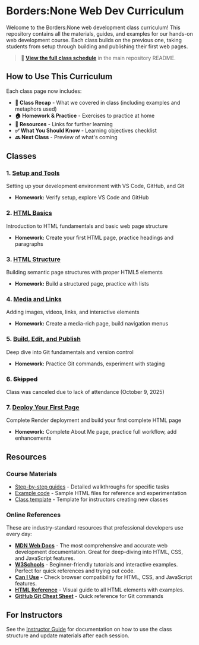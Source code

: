 # Borders:None Web Dev Curriculum

Welcome to the Borders:None web development class curriculum! This repository contains all the materials, guides, and examples for our hands-on web development course. Each class builds on the previous one, taking students from setup through building and publishing their first web pages.

> **📅 [View the full class schedule](../README.md#-class-schedule)** in the main repository README.

## How to Use This Curriculum

Each class page now includes:
- **📝 Class Recap** - What we covered in class (including examples and metaphors used)
- **🏠 Homework & Practice** - Exercises to practice at home
- **📖 Resources** - Links for further learning
- **✅ What You Should Know** - Learning objectives checklist
- **🔜 Next Class** - Preview of what's coming

## Classes

### 1. [Setup and Tools](./class1-setup-and-tools.md)
Setting up your development environment with VS Code, GitHub, and Git
- **Homework:** Verify setup, explore VS Code and GitHub

### 2. [HTML Basics](./class2-html-basics.md)
Introduction to HTML fundamentals and basic web page structure
- **Homework:** Create your first HTML page, practice headings and paragraphs

### 3. [HTML Structure](./class3-html-structure.md)
Building semantic page structures with proper HTML5 elements
- **Homework:** Build a structured page, practice with lists

### 4. [Media and Links](./class4-media-and-links.md)
Adding images, videos, links, and interactive elements
- **Homework:** Create a media-rich page, build navigation menus

### 5. [Build, Edit, and Publish](./class5-build-edit-publish.md)
Deep dive into Git fundamentals and version control
- **Homework:** Practice Git commands, experiment with staging

### 6. ~~Skipped~~
Class was canceled due to lack of attendance (October 9, 2025)

### 7. [Deploy Your First Page](./7class-deploy-your-first-page/class7-deploy-your-first-page.md)
Complete Render deployment and build your first complete HTML page
- **Homework:** Complete About Me page, practice full workflow, add enhancements

## Resources

### Course Materials
- [Step-by-step guides](./steps/) - Detailed walkthroughs for specific tasks
- [Example code](../src/) - Sample HTML files for reference and experimentation
- [Class template](./class-template.md) - Template for instructors creating new classes

### Online References
These are industry-standard resources that professional developers use every day:

- **[MDN Web Docs](https://developer.mozilla.org/)** - The most comprehensive and accurate web development documentation. Great for deep-diving into HTML, CSS, and JavaScript features.
- **[W3Schools](https://www.w3schools.com/)** - Beginner-friendly tutorials and interactive examples. Perfect for quick references and trying out code.
- **[Can I Use](https://caniuse.com/)** - Check browser compatibility for HTML, CSS, and JavaScript features.
- **[HTML Reference](https://htmlreference.io/)** - Visual guide to all HTML elements with examples.
- **[GitHub Git Cheat Sheet](https://education.github.com/git-cheat-sheet-education.pdf)** - Quick reference for Git commands

## For Instructors

See the [Instructor Guide](./INSTRUCTOR-GUIDE.md) for documentation on how to use the class structure and update materials after each session.
